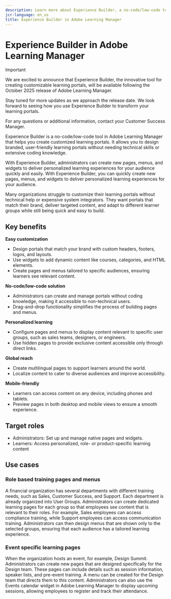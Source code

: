 ```yaml
---
description: Learn more about Experience Builder, a no-code/low-code tool in Adobe Learning Manager that enables administrators to design and publish branded, user-friendly pages without technical expertise.
jcr-language: en_us
title: Experience Builder in Adobe Learning Manager
---
```


# Experience Builder in Adobe Learning Manager

>[!IMPORTANT]
>
>We are excited to announce that Experience Builder, the innovative tool for creating customizable learning portals, will be available following the October 2025 release of Adobe Learning Manager.
>
>Stay tuned for more updates as we approach the release date. We look forward to seeing how you use Experience Builder to transform your learning portals.
>
>For any questions or additional information, contact your Customer Success Manager.

Experience Builder is a no-code/low-code tool in Adobe Learning Manager that helps you create customized learning portals. It allows you to design branded, user-friendly learning portals without needing technical skills or extensive coding knowledge.

With Experience Builder, administrators can create new pages, menus, and widgets to deliver personalized learning experiences for your audience quickly and easily. With Experience Builder, you can quickly create new pages, menus, and widgets to deliver personalized learning experiences for your audience.

Many organizations struggle to customize their learning portals without technical help or expensive system integrators. They want portals that match their brand, deliver targeted content, and adapt to different learner groups while still being quick and easy to build.

## Key benefits

**Easy customization**

* Design portals that match your brand with custom headers, footers, logos, and layouts.
* Use widgets to add dynamic content like courses, categories, and HTML elements.
* Create pages and menus tailored to specific audiences, ensuring learners see relevant content.

**No-code/low-code solution**

* Administrators can create and manage portals without coding knowledge, making it accessible to non-technical users.
* Drag-and-drop functionality simplifies the process of building pages and menus.

**Personalized learning**

* Configure pages and menus to display content relevant to specific user groups, such as sales teams, designers, or engineers.
* Use hidden pages to provide exclusive content accessible only through direct links.

**Global reach**

* Create multilingual pages to support learners around the world.
* Localize content to cater to diverse audiences and improve accessibility.

**Mobile-friendly**

* Learners can access content on any device, including phones and tablets.
* Preview pages in both desktop and mobile views to ensure a smooth experience.

## Target roles

* Administrators: Set up and manage native pages and widgets.
* Learners: Access personalized, role- or product-specific learning content

## Use cases

### Role based training pages and menus

A financial organization has several departments with different training needs, such as Sales, Customer Success, and Support. Each department is already organized into User Groups. Administrators can create dedicated learning pages for each group so that employees see content that is relevant to their roles. For example, Sales employees can access compliance training, while Support employees can access communication training. Administrators can then design menus that are shown only to the selected groups, ensuring that each audience has a tailored learning experience.

### Event specific learning pages

When the organization hosts an event, for example, Design Summit. Administrators can create new pages that are designed specifically for the Design team. These pages can include details such as session information, speaker lists, and pre-event training. A menu can be created for the Design team that directs them to this content. Administrators can also use the Events calendar widget in Adobe Learning Manager to display upcoming sessions, allowing employees to register and track their attendance.
